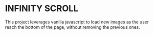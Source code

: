 # INFINITY SCROLL
This project leverages vanilla javascript to load new images as the user reach the bottom of the page, without removing the previous ones.